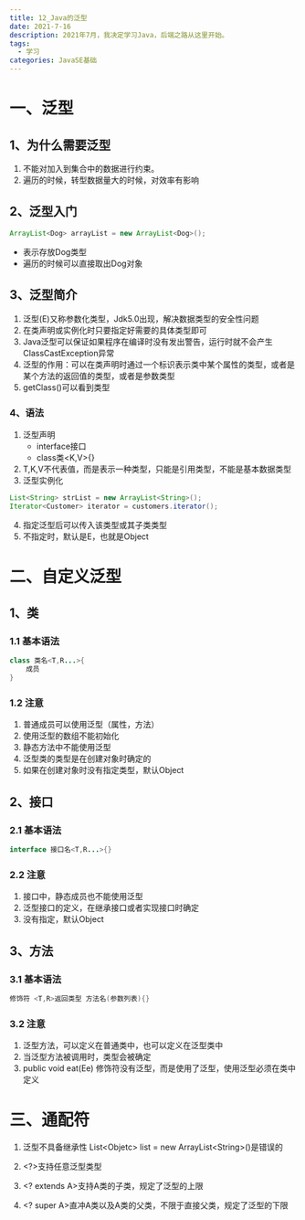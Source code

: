```yaml
---
title: 12_Java的泛型
date: 2021-7-16
description: 2021年7月，我决定学习Java，后端之路从这里开始。
tags:
  - 学习
categories: JavaSE基础
---
```

# 一、泛型

## 1、为什么需要泛型

1. 不能对加入到集合中的数据进行约束。
2. 遍历的时候，转型数据量大的时候，对效率有影响

## 2、泛型入门

```java
ArrayList<Dog> arrayList = new ArrayList<Dog>();
```

- 表示存放Dog类型
- 遍历的时候可以直接取出Dog对象

## 3、泛型简介

1. 泛型(E)又称参数化类型，Jdk5.0出现，解决数据类型的安全性问题
2. 在类声明或实例化时只要指定好需要的具体类型即可
3. Java泛型可以保证如果程序在编译时没有发出警告，运行时就不会产生ClassCastException异常
4. 泛型的作用：可以在类声明时通过一个标识表示类中某个属性的类型，或者是某个方法的返回值的类型，或者是参数类型
5. getClass()可以看到类型

### 4、语法

1. 泛型声明
   - interface接口<T>
   - class类<K,V>{}
2. T,K,V不代表值，而是表示一种类型，只能是引用类型，不能是基本数据类型
3. 泛型实例化

```java
List<String> strList = new ArrayList<String>();
Iterator<Customer> iterator = customers.iterator();
```

4. 指定泛型后可以传入该类型或其子类类型
5. 不指定时，默认是E，也就是Object

# 二、自定义泛型

## 1、类

### 1.1 基本语法

```java
class 类名<T,R...>{
	成员
}
```

### 1.2 注意

1. 普通成员可以使用泛型（属性，方法）
2. 使用泛型的数组不能初始化
3. 静态方法中不能使用泛型
4. 泛型类的类型是在创建对象时确定的
5. 如果在创建对象时没有指定类型，默认Object

## 2、接口

### 2.1 基本语法

```java
interface 接口名<T,R...>{}
```

### 2.2 注意

1. 接口中，静态成员也不能使用泛型
2. 泛型接口的定义，在继承接口或者实现接口时确定
3. 没有指定，默认Object

## 3、方法

### 3.1 基本语法

```java
修饰符 <T,R>返回类型 方法名(参数列表){}
```

### 3.2 注意

1. 泛型方法，可以定义在普通类中，也可以定义在泛型类中
2. 当泛型方法被调用时，类型会被确定
3. public void eat(Ee) 修饰符没有泛型，而是使用了泛型，使用泛型必须在类中定义

# 三、通配符

1. 泛型不具备继承性
   List\<Objetc> list = new ArrayList\<String>()是错误的

2. \<?>支持任意泛型类型
3. \<? extends A>支持A类的子类，规定了泛型的上限
4. \<? super A>直冲A类以及A类的父类，不限于直接父类，规定了泛型的下限 